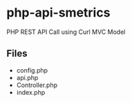 # php-api-smetrics
PHP REST API Call using Curl
MVC Model

## Files

 - config.php
 - api.php
 - Controller.php
 - index.php
